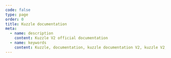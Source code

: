 ```yaml
---
code: false
type: page
order: 0
title: Kuzzle documentation
meta:
  - name: description
    content: Kuzzle V2 official documentation
  - name: keywords
    content: Kuzzle, documentation, kuzzle documentation V2, kuzzle V2, what is kuzzle, kuzzle v2 guide, kuzzle v2 tutorial
---
```


<Redirect to="/core/2/guides/introduction/what-is-kuzzle/" />
